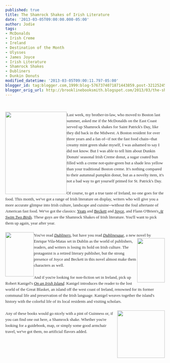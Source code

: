 ```yaml
---
published: true
title: The Shamrock Shakes of Irish Literature
date: '2013-03-05T09:00:00.000-05:00'
author: Jodie
tags:
- McDonalds
- Irish Creme
- Ireland
- Destination of the Month
- Ulysses
- James Joyce
- Irish Literature
- Shamrock Shakes
- Dubliners
- Dunkin Donuts
modified_datetime: '2013-03-05T09:00:11.797-05:00'
blogger_id: tag:blogger.com,1999:blog-5767374071871443859.post-3212524541444680266
blogger_orig_url: http://brooklinebooksmith.blogspot.com/2013/03/the-shamrock-shakes-of-irish-literature.html
---
```


<br /><div style="color: #333333; font-family: Georgia, 'Times New Roman', 'Bitstream Charter', Times, serif; font-size: 13px; line-height: 19px;"><a data-mce-href="http://globecornerbookstore.com/blogs/wp-content/uploads/2013/03/images-1.jpg" href="http://globecornerbookstore.com/blogs/wp-content/uploads/2013/03/images-1.jpg"><img alt="" class="alignleft size-full wp-image-8933" data-mce-src="http://globecornerbookstore.com/blogs/wp-content/uploads/2013/03/images-1.jpg" height="260" src="http://globecornerbookstore.com/blogs/wp-content/uploads/2013/03/images-1.jpg" style="border: 0px; cursor: default; float: left;" title="images (1)" width="194" /></a>Last week, my brother-in-law, who moved to Boston last summer, asked me if the McDonalds on the East Coast served up Shamrock shakes for Saint Patrick's Day, like they did back in the Midwest. A Boston resident for over three years and a fan of--if not the fast food chain--that creamy mint green shake myself, I was ashamed to say I did not know. But I was able to tell him about Dunkin Donuts' seasonal Irish Creme donut, a sugar coated bun filled with a creme not-quite-green but a shade less yellow than your traditional Boston creme. It's nothing compared to their autumnal pumpkin donut, but as a novelty item, it's not a bad way to get yourself primed for St. Patrick's Day.</div><div style="color: #333333; font-family: Georgia, 'Times New Roman', 'Bitstream Charter', Times, serif; font-size: 13px; line-height: 19px;"><br /></div><div style="color: #333333; font-family: Georgia, 'Times New Roman', 'Bitstream Charter', Times, serif; font-size: 13px; line-height: 19px;">Of course, to get a true taste of Ireland, no one goes for the food. This month, we've got a range of Irish literature on display, writers who will give you a more accurate glimpse into Irish culture, landscape and cuisine--without the foul aftertaste of American fast food. We've got the classics:&nbsp;<a data-mce-href="http://www.brooklinebooksmith-shop.com/book/9780684807317" href="http://www.brooklinebooksmith-shop.com/book/9780684807317">Yeats</a>&nbsp;and&nbsp;<a data-mce-href="http://www.brooklinebooksmith-shop.com/book/9781408157305" href="http://www.brooklinebooksmith-shop.com/book/9781408157305">Beckett</a>&nbsp;and&nbsp;<a data-mce-href="http://www.brooklinebooksmith-shop.com/book/9780679722762" href="http://www.brooklinebooksmith-shop.com/book/9780679722762">Joyce</a>, and Flann O'Brien's<a data-mce-href="http://www.brooklinebooksmith-shop.com/book/9781564781819" href="http://www.brooklinebooksmith-shop.com/book/9781564781819"><em>&nbsp;At Swim Two Birds</em></a>. These guys are the Shamrock Shakes of Irish literature. You'll want to pick them up again, year after year.</div><div style="color: #333333; font-family: Georgia, 'Times New Roman', 'Bitstream Charter', Times, serif; font-size: 13px; line-height: 19px;"><br /></div><div style="color: #333333; font-family: Georgia, 'Times New Roman', 'Bitstream Charter', Times, serif; font-size: 13px; line-height: 19px;"><a data-mce-href="http://globecornerbookstore.com/blogs/wp-content/uploads/2013/03/FC9780812983012.jpg" href="http://globecornerbookstore.com/blogs/wp-content/uploads/2013/03/FC9780812983012.jpg"><img alt="" class="alignleft size-full wp-image-8934" data-mce-src="http://globecornerbookstore.com/blogs/wp-content/uploads/2013/03/FC9780812983012.jpg" height="140" src="http://globecornerbookstore.com/blogs/wp-content/uploads/2013/03/FC9780812983012.jpg" style="border: 0px; cursor: default; float: left;" title="FC9780812983012" width="90" /></a>You've read&nbsp;<em><a data-mce-href="http://www.brooklinebooksmith-shop.com/book/9780812983012" href="http://www.brooklinebooksmith-shop.com/book/9780812983012">Dubliners</a>,</em>&nbsp;but have you read&nbsp;<a data-mce-href="http://www.brooklinebooksmith-shop.com/book/9780811219617" href="http://www.brooklinebooksmith-shop.com/book/9780811219617"><em>Dublinesque</em></a>, a new novel by Enrique Vila-<a data-mce-href="http://globecornerbookstore.com/blogs/wp-content/uploads/2013/03/FC9780811219617.jpg" href="http://globecornerbookstore.com/blogs/wp-content/uploads/2013/03/FC9780811219617.jpg"><img alt="" class="alignright size-full wp-image-8935" data-mce-src="http://globecornerbookstore.com/blogs/wp-content/uploads/2013/03/FC9780811219617.jpg" height="140" src="http://globecornerbookstore.com/blogs/wp-content/uploads/2013/03/FC9780811219617.jpg" style="border: 0px; cursor: default; float: right;" title="FC9780811219617" width="87" /></a>Matas set in Dublin as the world of publishers, readers, and writers is losing its hold on Irish culture. The protagonist is a retired literary publisher, but the strong presence of Joyce and Beckett in this novel almost make them characters as well.</div><div style="color: #333333; font-family: Georgia, 'Times New Roman', 'Bitstream Charter', Times, serif; font-size: 13px; line-height: 19px;"><br /></div><div style="color: #333333; font-family: Georgia, 'Times New Roman', 'Bitstream Charter', Times, serif; font-size: 13px; line-height: 19px;">And if you're looking for non-fiction set in Ireland, pick up Robert Kanigel's&nbsp;<a data-mce-href="http://www.brooklinebooksmith-shop.com/book/9780307389879" href="http://www.brooklinebooksmith-shop.com/book/9780307389879"><em>On an Irish Island</em></a>. Kanigel introduces the reader to the lost world of the Great Blasket, an island off the west coast of Ireland, renowned for its former communal life and preservation of the Irish language. Kanigel weaves together the island's history with the colorful life of its local residents and visiting&nbsp;scholars.</div><div style="color: #333333; font-family: Georgia, 'Times New Roman', 'Bitstream Charter', Times, serif; font-size: 13px; line-height: 19px;"><br /><a data-mce-href="http://globecornerbookstore.com/blogs/wp-content/uploads/2013/03/shamrock-big.jpg" href="http://globecornerbookstore.com/blogs/wp-content/uploads/2013/03/shamrock-big.jpg"><img alt="" class="alignright size-thumbnail wp-image-8944" data-mce-src="http://globecornerbookstore.com/blogs/wp-content/uploads/2013/03/shamrock-big-150x150.jpg" height="150" src="http://globecornerbookstore.com/blogs/wp-content/uploads/2013/03/shamrock-big-150x150.jpg" style="border: 0px; cursor: default; float: right;" title="shamrock-big" width="150" /></a></div><div style="color: #333333; font-family: Georgia, 'Times New Roman', 'Bitstream Charter', Times, serif; font-size: 13px; line-height: 19px;">Any of these books would go nicely with a pint of Guinness or, if you can find one out here, a Shamrock shake. Whether you're looking for a guidebook, map, or simply some good armchair travel, we've got them, no artificial flavors added.</div>